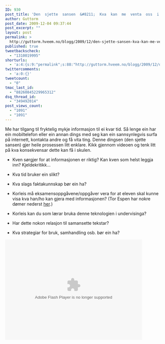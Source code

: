 ```yaml
---
ID: 930
post_title: 'Den  sjette  sansen  &#8211;  Kva  kan  me  venta  oss  i  framtida?'
author: Guttorm
post_date: 2009-12-04 09:37:44
post_excerpt: ""
layout: post
permalink: >
  http://guttorm.hveem.no/blogg/2009/12/den-sjette-sansen-kva-kan-me-venta-oss-i-framtida/
published: true
tweetbackscheck:
  - "1310019995"
shorturls:
  - 'a:4:{s:9:"permalink";s:88:"http://guttorm.hveem.no/blogg/2009/12/den-sjette-sansen-kva-kan-me-venta-oss-i-framtida/";s:7:"tinyurl";s:26:"http://tinyurl.com/yfo2dsf";s:4:"isgd";s:18:"http://is.gd/5c6RV";s:5:"bitly";s:20:"http://bit.ly/737MXt";}'
twittercomments:
  - 'a:0:{}'
tweetcount:
  - "0"
tmac_last_id:
  - "88260845229965312"
dsq_thread_id:
  - "349492014"
post_views_count:
  - "1091"
  - "1091"
---
```

Me har tilgang til fryktelig mykje informasjon til ei kvar tid. Så lenge ein har ein mobiltelefon eller ein annan dings med seg kan ein sannsynlegvis surfa på internett, kontakta andre og få vita ting. Denne dingsen (den sjette sansen) gjer heile prosessen litt enklare. Kikk gjennom videoen og tenk litt på kva konsekvensar dette kan få i skulen.

- Kven sørgjer for at informasjonen er riktig? Kan kven som helst leggja inn? Kjeldekritikk...
- Kva tid bruker ein slikt?
- Kva slags faktakunnskap bør ein ha?

- Korleis må eksamensoppgåvene/oppgåver vera for at eleven skal kunne visa kva han/ho kan gjera med informasjonen? (Tor Espen har nokre dømer nederst <a href="http://torespensblogg.blogspot.com/2009/12/tallkarakterer-i-underveisvurderingen.html">her</a>.)
- Korleis kan du som lærar bruka denne teknologien i undervisinga?
- Har dette nokon relasjon til samansette tekstar?
- Kva strategiar for bruk, samhandling osb. bør ein ha?

<object classid="clsid:d27cdb6e-ae6d-11cf-96b8-444553540000" width="446" height="326" codebase="http://download.macromedia.com/pub/shockwave/cabs/flash/swflash.cab#version=6,0,40,0"><param name="allowFullScreen" value="true" /><param name="wmode" value="transparent" /><param name="bgColor" value="#ffffff" /><param name="flashvars" value="vu=http://video.ted.com/talks/dynamic/PattieMaes_2009-medium.flv&amp;su=http://images.ted.com/images/ted/tedindex/embed-posters/PattieMaes-2009.embed_thumbnail.jpg&amp;vw=432&amp;vh=240&amp;ap=0&amp;ti=481&amp;introDuration=16500&amp;adDuration=4000&amp;postAdDuration=2000&amp;adKeys=talk=pattie_maes_demos_the_sixth_sense;year=2009;theme=what_s_next_in_tech;event=TED2009;&amp;preAdTag=tconf.ted/embed;tile=1;sz=512x288;" /><param name="src" value="http://video.ted.com/assets/player/swf/EmbedPlayer.swf" /><param name="bgcolor" value="#ffffff" /><param name="allowfullscreen" value="true" /><embed type="application/x-shockwave-flash" width="446" height="326" src="http://video.ted.com/assets/player/swf/EmbedPlayer.swf" flashvars="vu=http://video.ted.com/talks/dynamic/PattieMaes_2009-medium.flv&amp;su=http://images.ted.com/images/ted/tedindex/embed-posters/PattieMaes-2009.embed_thumbnail.jpg&amp;vw=432&amp;vh=240&amp;ap=0&amp;ti=481&amp;introDuration=16500&amp;adDuration=4000&amp;postAdDuration=2000&amp;adKeys=talk=pattie_maes_demos_the_sixth_sense;year=2009;theme=what_s_next_in_tech;event=TED2009;&amp;preAdTag=tconf.ted/embed;tile=1;sz=512x288;" bgcolor="#ffffff" wmode="transparent" allowfullscreen="true"></embed></object>